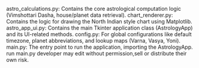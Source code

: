 astro_calculations.py: Contains the core astrological computation logic (Vimshottari Dasha, house/planet data retrieval).
chart_renderer.py: Contains the logic for drawing the North Indian style chart using Matplotlib.
astro_app_ui.py: Contains the main Tkinter application class (AstrologyApp) and its UI-related methods.
config.py: For global configurations like default timezone, planet abbreviations, and lookup maps (Varna, Vasya, Yoni).
main.py: The entry point to run the application, importing the AstrologyApp.
run main.py
developer may edit without permission,sell or distribute their own risk.
